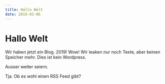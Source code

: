 ```yaml
---
title: Hallo Welt
date: 2019-03-06
---
```


# Hallo Welt

Wir haben jetzt ein Blog. 2019! Wow! Wir leaken nur noch Texte, aber keinen Speicher mehr.
Dies ist kein Wordpress.

Ausser weiter seiern.

Tja. Ob es wohl einen RSS Feed gibt?

